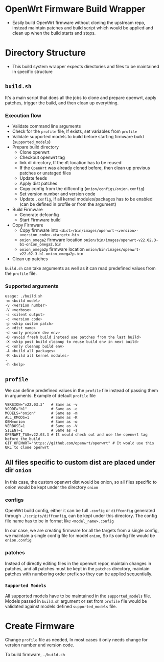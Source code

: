 
# OpenWrt Firmware Build Wrapper
- Easily build OpenWrt firmware without cloning the upstream repo, instead maintain patches and build script which would be applied and clean up when the build starts and stops.

# Directory Structure
- This build system wrapper expects directories and files to be maintained in specific structure

## `build.sh`
It's a main script that does all the jobs to clone and prepare openwrt, apply patches, trigger the build, and then clean up everything.

### Execution flow
- Validate command line arguments
- Check for the `profile` file, If exists, set variables from `profile`
- Validate supported models to build before starting firmware build (`supported_models`)
- Prepare build directory
  - Clone openwrt
  - Checkout openwrt tag
  - link dl directory, If the `dl` location has to be reused
  - If the `OpenWrt` was already cloned before, then clean up previous patches or unstaged files
  - Update feeds
  - Apply dist patches
  - Copy config from the diffconfig (`onion/configs/onion.config`)
  - Set version number and version code
  - Update `.config`, If  all kernel modules/packages has to be enabled (can be defined in profile or from the argument)
- Build Firmware
  - Generate defconfig
  - Start Firmware build
- Copy Firmware
  - Copy firmware into `<dist>/bin/images/openwrt-<version>-<version_code>-<target>.bin`
  - `onion_omega2` firmware location `onion/bin/images/openwrt-v22.02.3-b1-onion_omega2.bin`
  - `onion_omega2p` firmware location `onion/bin/images/openwrt-v22.02.3-b1-onion_omega2p.bin`
- Clean up patches

`build.sh` can take arguments as well as it can read predefined values from the `profile` file.

### Supported arguments
```bash
usage: ./build.sh
-m <build model>
-v <version number>
-V <verbose>
-s <silent output>
-c <version code>
-p <skip custom patch>
-o <dist name>
-d <only prepare dev env>
-D <avoid fresh build instead use patches from the last build>
-X <skip post build cleanup to reuse build env in next build>
-C <only cleanup build env>
-A <build all packages>
-K <build all kernel modules>
-
-h <help>
```

## `profile` 
We can define predefined values in the `profile` file instead of passing them in arguments. Example of default `profile` file

```
VERSION="v22.03.3"   # Same as -v
VCODE="b1"           # Same as -c  
MODELS="onion"       # Same as -m
ALL_KMODS=1          # Same as -K
OEM=onion            # Same as -o
VERBOSE=1            # Same as -V
SILENT=1             # Same as -s
OPENWRT_TAG=v22.03.3 # It would check out and use the openwrt tag before the build
GIT_OPENWRT="https://github.com/openwrt/openwrt" # It would use this URL to clone openwrt
```

## All files specific to custom dist are placed under dir `onion`
In this case, the custom openwrt dist would be onion, so all files specific to onion would be kept under the directory `onion`

### configs
OpenWrt build config, either it can be full `.config` or `diffconfig` generated through `./scripts/diffconfig`, can be kept under this directory. The config file name has to be in format like `<model_name>.config`

In our case, we are creating firmware for all the targets from a single config, we maintain a single config file for model `onion`, So its config file would be `onion.config`
### patches

Instead of directly editing files in the openwrt repor, maintain changes in patches, and all patches must be kept in the `patches` directory, maintain patches with numbering order prefix so they can be applied sequentially.

### `Supported Models`
All supported models have to be maintained in the `supported_models` file.  Models passed in `build.sh` argument or set from `profile` file would be validated against models defined `supported_models` file.

# Create Firmware
Change `profile` file as needed, In most cases it only needs change for version number and version code.

To build firmware,
```./build.sh```

